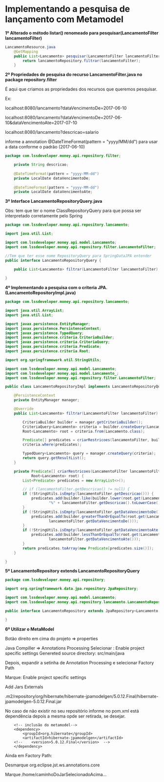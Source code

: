 # Implementando a pesquisa de lançamento com Metamodel

**1º Alterado o método listar() renomeado para pesquisar(LancamentoFilter lancamentoFilter)**

```java
LancamentoResource.java
	@GetMapping
	public List<Lancamento> pesquisar(LancamentoFilter lancamentoFilter){
		return lancamentoRepository.filtrar(lancamentoFilter);
	}
```

**2º Propriedades de pesquisa do recurso LancamentoFilter.java no package repository.filter**

É aqui que criamos as propriedades dos recursos que queremos pesquisar.

Ex: 

localhost:8080/lancamento?dataVencimentoDe=2017-06-10

localhost:8080/lancamento?dataVencimentoDe=2017-06-10&dataVencimentoAte=2017-07-10

localhost:8080/lancamento?descricao=salario

informe a annotation @DateTimeFormat(pattern = "yyyy/MM/dd")
para usar a data conforme o padrão (2017-06-10)


```java
package com.lssdeveloper.money.api.repository.filter;

	private String descricao;
	
	@DateTimeFormat(pattern = "yyyy-MM-dd")
	private LocalDate dataVencimentoDe;
	
	@DateTimeFormat(pattern = "yyyy-MM-dd")
	private LocalDate dataVencimentoAte;
```


**3º Interface  LancamentoRepositoryQuery.java**

Obs: tem que ter o nome ClassRepositoryQuery para que possa ser interpretado corretamente pelo Spring

```java
package com.lssdeveloper.money.api.repository.lancamento;

import java.util.List;

import com.lssdeveloper.money.api.model.Lancamento;
import com.lssdeveloper.money.api.repository.filter.LancamentoFilter;

//Tem que ter esse nome RepositoryQuery para SpringDataJPA entender
public interface LancamentoRepositoryQuery {
	
	public List<Lancamento> filtrar(LancamentoFilter lancamentoFilter);

}
```
**4º Implementando a pesquisa com o criteria JPA. (LancamentoRepositoryImpl.java)**

```java
package com.lssdeveloper.money.api.repository.lancamento;

import java.util.ArrayList;
import java.util.List;

import javax.persistence.EntityManager;
import javax.persistence.PersistenceContext;
import javax.persistence.TypedQuery;
import javax.persistence.criteria.CriteriaBuilder;
import javax.persistence.criteria.CriteriaQuery;
import javax.persistence.criteria.Predicate;
import javax.persistence.criteria.Root;

import org.springframework.util.StringUtils;

import com.lssdeveloper.money.api.model.Lancamento;
import com.lssdeveloper.money.api.model.Lancamento_;
import com.lssdeveloper.money.api.repository.filter.LancamentoFilter;

public class LancamentoRepositoryImpl implements LancamentoRepositoryQuery {

	@PersistenceContext
	private EntityManager manager;

	@Override
	public List<Lancamento> filtrar(LancamentoFilter lancamentoFilter) {

		CriteriaBuilder builder = manager.getCriteriaBuilder();
		CriteriaQuery<Lancamento> criteria = builder.createQuery(Lancamento.class);
		Root<Lancamento> root = criteria.from(Lancamento.class);

		Predicate[] predicates = criarRestricoes(lancamentoFilter, builder, root);
		criteria.where(predicates);

		TypedQuery<Lancamento> query = manager.createQuery(criteria);
		return query.getResultList();
	}

	private Predicate[] criarRestricoes(LancamentoFilter lancamentoFilter, CriteriaBuilder builder,
			Root<Lancamento> root) {
		List<Predicate> predicates = new ArrayList<>();

		// if (lancamentoFilter.getDescricao() != null) {
		if (!StringUtils.isEmpty(lancamentoFilter.getDescricao())) {
			predicates.add(builder.like(builder.lower(root.get(Lancamento_.descricao)),
					"%" + lancamentoFilter.getDescricao().toLowerCase() + "%"));
		}
		if (!StringUtils.isEmpty(lancamentoFilter.getDataVencimentoDe())) {
			predicates.add(builder.greaterThanOrEqualTo(root.get(Lancamento_.dataVencimento),
					lancamentoFilter.getDataVencimentoDe()));
		}
		if (!StringUtils.isEmpty(lancamentoFilter.getDataVencimentoAte())) {
			predicates.add(builder.lessThanOrEqualTo(root.get(Lancamento_.dataVencimento),
					lancamentoFilter.getDataVencimentoAte()));
		}
		return predicates.toArray(new Predicate[predicates.size()]);
	}

}
```

**5º LancamentoRepository extends LancamentoRepositoryQuery**

```java
package com.lssdeveloper.money.api.repository;

import org.springframework.data.jpa.repository.JpaRepository;

import com.lssdeveloper.money.api.model.Lancamento;
import com.lssdeveloper.money.api.repository.lancamento.LancamentoRepositoryQuery;

public interface LancamentoRepository extends JpaRepository<Lancamento, Long>, LancamentoRepositoryQuery {

}
```


**6º Utilizar o MetaModel**

Botão direito em cima do projeto => properties

Java Compiller => Annotations Processing
Selecionar : Enable project specific settings
Genereted source directory:
src/main/java

Depois, expandir a setinha de Annotation Processing e selecionar Factory Path

Marque: Enable project specific settings

Add Jars Externals

.m2/repository/org/hibernate/hibernate-jpamodelgen/5.0.12.Final/hibernate-jpamodelgen-5.0.12.Final.jar

No caso de não existir no seu repositório informe no pom.xml está dependência depois a mesma opde ser retirada, se desejar.

		<!-- inclusão do metamodel-->
		<dependency>
			<groupId>org.hibernate</groupId>
			<artifactId>hibernate-jpamodelgen</artifactId>
		<!-- 	<version>5.0.12.Final</version>  -->
		</dependency>

Ainda em Factory Path:

Desmarque org.eclipse.jst.ws.annotations.core

Marque /home/caminhoDoJarSelecionadoAcima...



